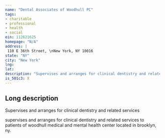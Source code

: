```yaml
---
name: "Dental Associates of Woodhull PC"
tags:
- charitable
- professional
- health
- social
ein: 112621625
homepage: "N/A"
address: |
 110 E 36th Street, \nNew York, NY 10016
state: "NY"
city: "New York"
lng: 
lat: 
description: "Supervises and arranges for clinical dentistry and related services to patients of woodhull medical and mental health center in brooklyn, ny. "
is_501c3: X
---
```


## Long description

Supervises and arranges for clinical dentistry and related services
  
  supervises and arranges for clinical dentistry and related services to patients of woodhull medical and mental health center located in brooklyn, ny. 
